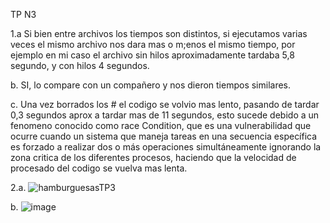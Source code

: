 TP N3

1.a Si bien entre archivos los tiempos son distintos, si ejecutamos varias veces el mismo archivo nos dara mas o m;enos el mismo tiempo, por ejemplo en mi caso el archivo sin hilos aproximadamente tardaba 5,8 segundo, y con hilos 4 segundos.

b. SI, lo compare con un compañero y nos dieron tiempos similares.

c. Una vez borrados los # el codigo se volvio mas lento, pasando de tardar 0,3 segundos aprox a tardar mas de 11 segundos, esto sucede debido a un fenomeno conocido como race Condition, que es una vulnerabilidad que ocurre cuando un sistema que maneja tareas en una secuencia específica es forzado a realizar dos o más operaciones simultáneamente ignorando la zona critica de los diferentes procesos, haciendo que la velocidad de procesado del codigo se vuelva mas lenta.


2.a.   ![hamburguesasTP3](https://github.com/JosueChazarreta/ASO2024TPs/assets/143630111/8455179f-ce09-4e42-8f92-cb3c3d79873a)


   b. ![image](https://github.com/JosueChazarreta/ASO2024TPs/assets/143630111/09bf4c61-0451-4a8e-95f5-ee7102414277)


